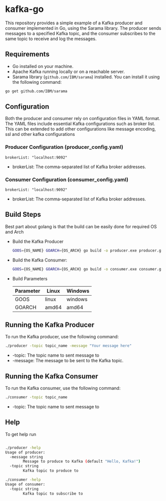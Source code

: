# kafka-go

This repository provides a simple example of a Kafka producer and consumer implemented in Go, using the Sarama library. The producer sends messages to a specified Kafka topic, and the consumer subscribes to the same topic to receive and log the messages.

## Requirements

- Go installed on your machine.
- Apache Kafka running locally or on a reachable server.
- Sarama library (`github.com/IBM/sarama`) installed. 
You can install it using the following command:

```bash
go get github.com/IBM/sarama
```

## Configuration
Both the producer and consumer rely on configuration files in YAML format. The YAML files include essential Kafka configurations such as broker list. This can be extended to add other configurations like message encoding, ssl and other kafka configurations

### Producer Configuration (producer_config.yaml)
    
```
brokerList: "localhost:9092"
```
- brokerList: The comma-separated list of Kafka broker addresses.

### Consumer Configuration (consumer_config.yaml)
    
```
brokerList: "localhost:9092"
```
- brokerList: The comma-separated list of Kafka broker addresses.


## Build Steps

Best part about golang is that the build can be easily done for required OS and Arch

- Build the Kafka Producer
    ```bash
    GOOS={OS_NAME} GOARCH={OS_ARCH} go build -o producer.exe producer.go

    ```

- Build the Kafka Consumer:
    ```bash
    GOOS={OS_NAME} GOARCH={OS_ARCH} go build -o consumer.exe consumer.go
    ```

- Build Parameters

    |Parameter  | Linux     | Windows   |
    |-----------| --------  | -------   |
    |GOOS       | linux     | windows   |
    |GOARCH     | amd64     | amd64     |


## Running the Kafka Producer
To run the Kafka producer, use the following command:

```bash
./producer -topic topic_name -message "Your message here"
```
- -topic: The topic name to sent message to
- -message: The message to be sent to the Kafka topic.

## Running the Kafka Consumer

To run the Kafka consumer, use the following command:
```bash
./consumer -topic topic_name
```
- -topic: The topic name to sent message to

## Help

To get help run


```bash

./producer -help
Usage of producer:
  -message string
        Message to produce to Kafka (default "Hello, Kafka!")
  -topic string
        Kafka topic to produce to

./consumer -help
Usage of consumer:
  -topic string
        Kafka topic to subscribe to
```